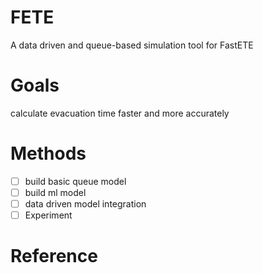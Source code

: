 # FETE
A data driven and  queue-based simulation tool for FastETE 

# Goals
calculate evacuation time faster and  more accurately

# Methods
- [ ] build basic queue model
- [ ] build ml model
- [ ] data driven model integration
- [ ] Experiment

# Reference
